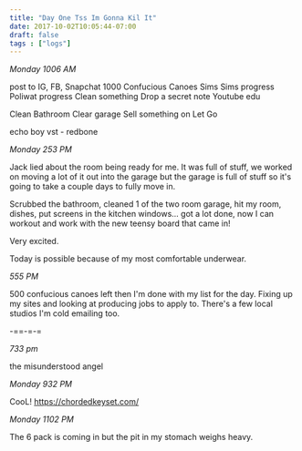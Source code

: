 ```yaml
---
title: "Day One Tss Im Gonna Kil It"
date: 2017-10-02T10:05:44-07:00
draft: false
tags : ["logs"]
---
```



*Monday 1006 AM*

post to IG, FB, Snapchat
1000 Confucious Canoes
Sims Sims progress
Poliwat progress
Clean something
Drop a secret note
Youtube edu


Clean Bathroom
Clear garage
Sell something on Let Go






echo boy vst - redbone

*Monday 253 PM*

Jack lied about the room being ready for me. It was full of stuff, we worked on moving a lot of it out into the garage but the garage is full of stuff so it's going to take a couple days to fully move in.  

Scrubbed the bathroom, cleaned 1 of the two room garage, hit my room, dishes, put screens in the kitchen windows...
got a lot done, now I can workout and work with the new teensy board that came in!

Very excited.

Today is possible because of my most comfortable underwear.

*555 PM*

500 confucious canoes left then I'm done with my list for the day. Fixing up my sites and looking at producing jobs to apply to. There's a few local studios I'm cold emailing too.

-==-=-=

*733 pm*

the misunderstood angel


*Monday 932 PM*

CooL!
https://chordedkeyset.com/


*Monday 1102 PM*

The 6 pack is coming in but the pit in my stomach weighs heavy.

